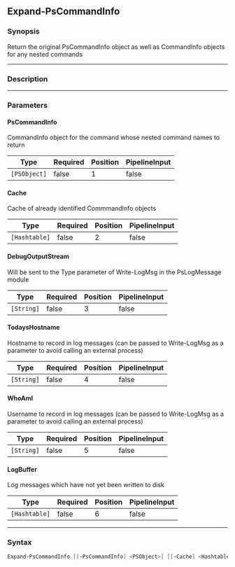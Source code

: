 Expand-PsCommandInfo
--------------------

### Synopsis
Return the original PsCommandInfo object as well as CommandInfo objects for any nested commands

---

### Description

---

### Parameters
#### **PsCommandInfo**
CommandInfo object for the command whose nested command names to return

|Type        |Required|Position|PipelineInput|
|------------|--------|--------|-------------|
|`[PSObject]`|false   |1       |false        |

#### **Cache**
Cache of already identified CommmandInfo objects

|Type         |Required|Position|PipelineInput|
|-------------|--------|--------|-------------|
|`[Hashtable]`|false   |2       |false        |

#### **DebugOutputStream**
Will be sent to the Type parameter of Write-LogMsg in the PsLogMessage module

|Type      |Required|Position|PipelineInput|
|----------|--------|--------|-------------|
|`[String]`|false   |3       |false        |

#### **TodaysHostname**
Hostname to record in log messages (can be passed to Write-LogMsg as a parameter to avoid calling an external process)

|Type      |Required|Position|PipelineInput|
|----------|--------|--------|-------------|
|`[String]`|false   |4       |false        |

#### **WhoAmI**
Username to record in log messages (can be passed to Write-LogMsg as a parameter to avoid calling an external process)

|Type      |Required|Position|PipelineInput|
|----------|--------|--------|-------------|
|`[String]`|false   |5       |false        |

#### **LogBuffer**
Log messages which have not yet been written to disk

|Type         |Required|Position|PipelineInput|
|-------------|--------|--------|-------------|
|`[Hashtable]`|false   |6       |false        |

---

### Syntax
```PowerShell
Expand-PsCommandInfo [[-PsCommandInfo] <PSObject>] [[-Cache] <Hashtable>] [[-DebugOutputStream] <String>] [[-TodaysHostname] <String>] [[-WhoAmI] <String>] [[-LogBuffer] <Hashtable>] [<CommonParameters>]
```
